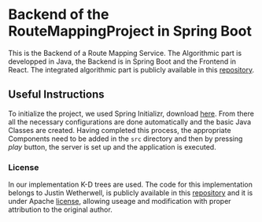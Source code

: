 # Backend of the RouteMappingProject in Spring Boot
This is the Backend of a Route Mapping Service. The Algorithmic part is developped in Java, the Backend is in Spring Boot and the Frontend in React.
The integrated algorithmic part is publicly available in this [repository](https://github.com/KalliGiannikoglou/RouteMappingProject).

## Useful Instructions
To initialize the project, we used Spring Initializr, download [here](https://start.spring.io/). 
From there all the necessary configurations are done automatically and the basic Java Classes are created.
Having completed this process, the appropriate Components need to be added in the `src` directory and then by pressing _play_ button, the server is set up and the application is executed.

### License
In our implementation K-D trees are used. 
The code for this implementation belongs to Justin Wetherwell, is publicly available in this [repository](https://github.com/phishman3579/java-algorithms-implementation/blob/master/src/com/jwetherell/algorithms/data_structures/KdTree.java) and it is under Apache [license](https://github.com/phishman3579/java-algorithms-implementation/blob/master/LICENSE), allowing useage and modification with proper attribution to the original author.

